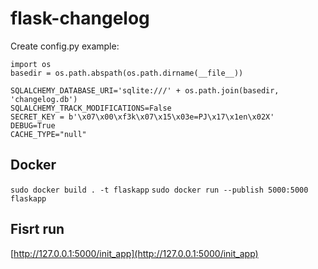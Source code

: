# flask-changelog

Create config.py example:

	import os
	basedir = os.path.abspath(os.path.dirname(__file__))

	SQLALCHEMY_DATABASE_URI='sqlite:///' + os.path.join(basedir, 'changelog.db')
	SQLALCHEMY_TRACK_MODIFICATIONS=False
	SECRET_KEY = b'\x07\x00\xf3k\x07\x15\x03e=PJ\x17\x1en\x02X'
	DEBUG=True
	CACHE_TYPE="null"

## Docker
`sudo docker build . -t flaskapp`
`sudo docker run --publish 5000:5000 flaskapp`

## Fisrt run
[http://127.0.0.1:5000/init_app](http://127.0.0.1:5000/init_app)

